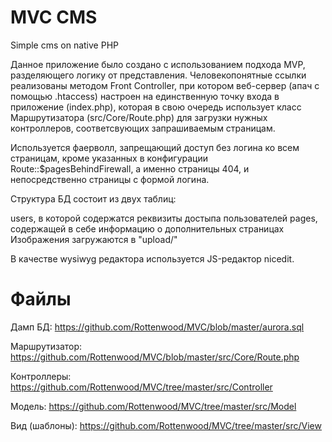 MVC CMS
=======
Simple cms on native PHP

Данное приложение было создано с использованием подхода MVP, разделяющего логику от представления. Человекопонятные ссылки реализованы методом Front Controller, при котором веб-сервер (апач с помощью .htaccess) настроен на единственную точку входа в приложение (index.php), которая в свою очередь использует класс Маршрутизатора (src/Core/Route.php) для загрузки нужных контроллеров, соответсвующих запрашиваемым страницам.

Используется фаерволл, запрещающий доступ без логина ко всем страницам, кроме указанных в конфигурации Route::$pagesBehindFirewall, а именно страницы 404, и непосредственно страницы с формой логина.

Структура БД состоит из двух таблиц:

users, в которой содержатся реквизиты достыпа пользователей
pages, содержащей в себе информацию о дополнительных страницах
Изображения загружаются в "upload/"

В качестве wysiwyg редактора используется JS-редактор nicedit.

Файлы
=====
Дамп БД: https://github.com/Rottenwood/MVC/blob/master/aurora.sql

Маршрутизатор: https://github.com/Rottenwood/MVC/blob/master/src/Core/Route.php

Контроллеры: https://github.com/Rottenwood/MVC/tree/master/src/Controller

Модель: https://github.com/Rottenwood/MVC/tree/master/src/Model

Вид (шаблоны): https://github.com/Rottenwood/MVC/tree/master/src/View
